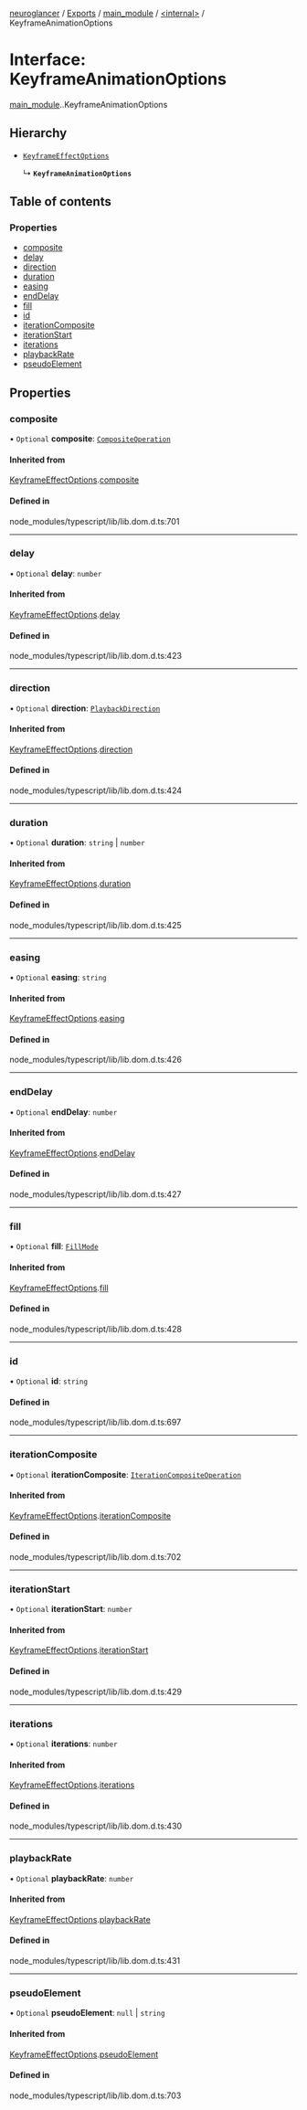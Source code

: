 [neuroglancer](../README.md) / [Exports](../modules.md) / [main\_module](../modules/main_module.md) / [<internal\>](../modules/main_module._internal_.md) / KeyframeAnimationOptions

# Interface: KeyframeAnimationOptions

[main_module](../modules/main_module.md).[<internal>](../modules/main_module._internal_.md).KeyframeAnimationOptions

## Hierarchy

- [`KeyframeEffectOptions`](main_module._internal_.KeyframeEffectOptions.md)

  ↳ **`KeyframeAnimationOptions`**

## Table of contents

### Properties

- [composite](main_module._internal_.KeyframeAnimationOptions.md#composite)
- [delay](main_module._internal_.KeyframeAnimationOptions.md#delay)
- [direction](main_module._internal_.KeyframeAnimationOptions.md#direction)
- [duration](main_module._internal_.KeyframeAnimationOptions.md#duration)
- [easing](main_module._internal_.KeyframeAnimationOptions.md#easing)
- [endDelay](main_module._internal_.KeyframeAnimationOptions.md#enddelay)
- [fill](main_module._internal_.KeyframeAnimationOptions.md#fill)
- [id](main_module._internal_.KeyframeAnimationOptions.md#id)
- [iterationComposite](main_module._internal_.KeyframeAnimationOptions.md#iterationcomposite)
- [iterationStart](main_module._internal_.KeyframeAnimationOptions.md#iterationstart)
- [iterations](main_module._internal_.KeyframeAnimationOptions.md#iterations)
- [playbackRate](main_module._internal_.KeyframeAnimationOptions.md#playbackrate)
- [pseudoElement](main_module._internal_.KeyframeAnimationOptions.md#pseudoelement)

## Properties

### composite

• `Optional` **composite**: [`CompositeOperation`](../modules/main_module._internal_.md#compositeoperation)

#### Inherited from

[KeyframeEffectOptions](main_module._internal_.KeyframeEffectOptions.md).[composite](main_module._internal_.KeyframeEffectOptions.md#composite)

#### Defined in

node_modules/typescript/lib/lib.dom.d.ts:701

___

### delay

• `Optional` **delay**: `number`

#### Inherited from

[KeyframeEffectOptions](main_module._internal_.KeyframeEffectOptions.md).[delay](main_module._internal_.KeyframeEffectOptions.md#delay)

#### Defined in

node_modules/typescript/lib/lib.dom.d.ts:423

___

### direction

• `Optional` **direction**: [`PlaybackDirection`](../modules/main_module._internal_.md#playbackdirection)

#### Inherited from

[KeyframeEffectOptions](main_module._internal_.KeyframeEffectOptions.md).[direction](main_module._internal_.KeyframeEffectOptions.md#direction)

#### Defined in

node_modules/typescript/lib/lib.dom.d.ts:424

___

### duration

• `Optional` **duration**: `string` \| `number`

#### Inherited from

[KeyframeEffectOptions](main_module._internal_.KeyframeEffectOptions.md).[duration](main_module._internal_.KeyframeEffectOptions.md#duration)

#### Defined in

node_modules/typescript/lib/lib.dom.d.ts:425

___

### easing

• `Optional` **easing**: `string`

#### Inherited from

[KeyframeEffectOptions](main_module._internal_.KeyframeEffectOptions.md).[easing](main_module._internal_.KeyframeEffectOptions.md#easing)

#### Defined in

node_modules/typescript/lib/lib.dom.d.ts:426

___

### endDelay

• `Optional` **endDelay**: `number`

#### Inherited from

[KeyframeEffectOptions](main_module._internal_.KeyframeEffectOptions.md).[endDelay](main_module._internal_.KeyframeEffectOptions.md#enddelay)

#### Defined in

node_modules/typescript/lib/lib.dom.d.ts:427

___

### fill

• `Optional` **fill**: [`FillMode`](../modules/main_module._internal_.md#fillmode)

#### Inherited from

[KeyframeEffectOptions](main_module._internal_.KeyframeEffectOptions.md).[fill](main_module._internal_.KeyframeEffectOptions.md#fill)

#### Defined in

node_modules/typescript/lib/lib.dom.d.ts:428

___

### id

• `Optional` **id**: `string`

#### Defined in

node_modules/typescript/lib/lib.dom.d.ts:697

___

### iterationComposite

• `Optional` **iterationComposite**: [`IterationCompositeOperation`](../modules/main_module._internal_.md#iterationcompositeoperation)

#### Inherited from

[KeyframeEffectOptions](main_module._internal_.KeyframeEffectOptions.md).[iterationComposite](main_module._internal_.KeyframeEffectOptions.md#iterationcomposite)

#### Defined in

node_modules/typescript/lib/lib.dom.d.ts:702

___

### iterationStart

• `Optional` **iterationStart**: `number`

#### Inherited from

[KeyframeEffectOptions](main_module._internal_.KeyframeEffectOptions.md).[iterationStart](main_module._internal_.KeyframeEffectOptions.md#iterationstart)

#### Defined in

node_modules/typescript/lib/lib.dom.d.ts:429

___

### iterations

• `Optional` **iterations**: `number`

#### Inherited from

[KeyframeEffectOptions](main_module._internal_.KeyframeEffectOptions.md).[iterations](main_module._internal_.KeyframeEffectOptions.md#iterations)

#### Defined in

node_modules/typescript/lib/lib.dom.d.ts:430

___

### playbackRate

• `Optional` **playbackRate**: `number`

#### Inherited from

[KeyframeEffectOptions](main_module._internal_.KeyframeEffectOptions.md).[playbackRate](main_module._internal_.KeyframeEffectOptions.md#playbackrate)

#### Defined in

node_modules/typescript/lib/lib.dom.d.ts:431

___

### pseudoElement

• `Optional` **pseudoElement**: ``null`` \| `string`

#### Inherited from

[KeyframeEffectOptions](main_module._internal_.KeyframeEffectOptions.md).[pseudoElement](main_module._internal_.KeyframeEffectOptions.md#pseudoelement)

#### Defined in

node_modules/typescript/lib/lib.dom.d.ts:703
